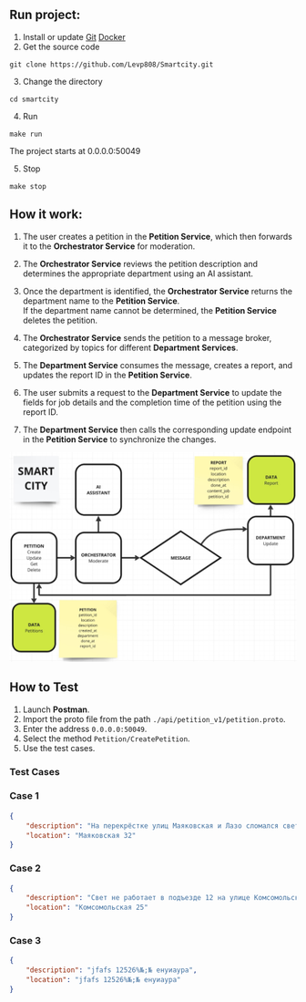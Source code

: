 ## Run project:
1. Install or update 
[Git](https://git-scm.com/downloads)
[Docker](https://docs.docker.com/engine/install/)
2. Get the source code
```
git clone https://github.com/Levp808/Smartcity.git
```
3. Change the directory
```
cd smartcity
```
4. Run
```
make run
```
The project starts at 0.0.0.0:50049

5. Stop
```
make stop
```
## How it work:
1. The user creates a petition in the **Petition Service**, which then forwards it to the **Orchestrator Service** for moderation.

2. The **Orchestrator Service** reviews the petition description and determines the appropriate department using an AI assistant.

3. Once the department is identified, the **Orchestrator Service** returns the department name to the **Petition Service**.  
   If the department name cannot be determined, the **Petition Service** deletes the petition.

4. The **Orchestrator Service** sends the petition to a message broker, categorized by topics for different **Department Services**.

5. The **Department Service** consumes the message, creates a report, and updates the report ID in the **Petition Service**.

6. The user submits a request to the **Department Service** to update the fields for job details and the completion time of the petition using the report ID.

7. The **Department Service** then calls the corresponding update endpoint in the **Petition Service** to synchronize the changes.

<img src="img/diagram.jpg" alt="diagram" width="1200">

## How to Test
1. Launch **Postman**.  
2. Import the proto file from the path `./api/petition_v1/petition.proto`.  
3. Enter the address `0.0.0.0:50049`.  
4. Select the method `Petition/CreatePetition`.  
5. Use the test cases.  

### Test Cases

### Case 1
```json
{
    "description": "На перекрёстке улиц Маяковская и Лазо сломался светофор",
    "location": "Маяковская 32"
}
```

### Case 2
```json
{
    "description": "Свет не работает в подъезде 12 на улице Комсомольская 25",
    "location": "Комсомольская 25"
}
```

### Case 3
```json
{
    "description": "jfafs 12526%№;№ енуиаура",
    "location": "jfafs 12526%№;№ енуиаура"
}
